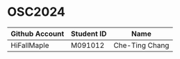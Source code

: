 # OSC2024

| Github Account | Student ID | Name           |
|----------------|------------|----------------|
|  HiFallMaple   |  M091012   | Che-Ting Chang |
